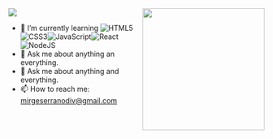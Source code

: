 
<img src= "https://media.licdn.com/dms/image/D4E16AQE4MoRkzfFh5A/profile-displaybackgroundimage-shrink_350_1400/0/1695062873670?e=1700697600&v=beta&t=-jAjjLSqqKgS598f3QfxVkcLMI17n3pfQi638ktMD6M"/>


<img align= "right" width= "240" src= "https://pa1.narvii.com/6580/8098c6e9207376889eeb0532d9f5a0723c4d73f5_hq.gif"/>

- 🌱 I’m currently learning ![HTML5](https://img.icons8.com/color/30/html-5.png)![CSS3](https://img.icons8.com/color/30/css3.png)![JavaScript](https://img.icons8.com/color/30/javascript.png)![React](![image](https://github.com/mirgeserrano/mirgeserrano/assets/41913646/d0d99f8d-8ec5-4798-9873-11c1e2388fb7)
)
![NodeJS](https://img.icons8.com/color/30/nodejs.png)
- 💬 Ask me about anything an everything.
- 💬 Ask me about anything and everything.
- 📫 How to reach me: mirgeserranodiv@gmail.com
   
